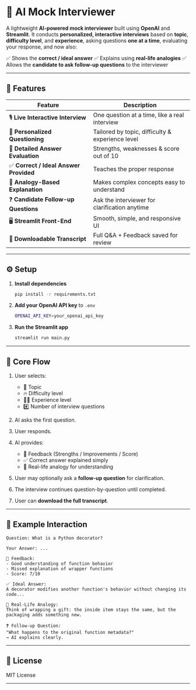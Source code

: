 # 🤖 AI Mock Interviewer

A lightweight **AI-powered mock interviewer** built using **OpenAI** and **Streamlit**.
It conducts **personalized, interactive interviews** based on **topic**, **difficulty level**, and **experience**, asking questions **one at a time**, evaluating your response, and now also:

✅ Shows the **correct / ideal answer**
✅ Explains using **real-life analogies**
✅ Allows the **candidate to ask follow-up questions** to the interviewer

---

## 🚀 Features

| Feature                               | Description                                      |
| ------------------------------------- | ------------------------------------------------ |
| 🎙️ **Live Interactive Interview**    | One question at a time, like a real interview    |
| 🎯 **Personalized Questioning**       | Tailored by topic, difficulty & experience level |
| 🧠 **Detailed Answer Evaluation**     | Strengths, weaknesses & score out of 10          |
| ✅ **Correct / Ideal Answer Provided** | Teaches the proper response                      |
| 🌱 **Analogy-Based Explanation**      | Makes complex concepts easy to understand        |
| ❓ **Candidate Follow-up Questions**   | Ask the interviewer for clarification anytime    |
| 🖥️ **Streamlit Front-End**           | Smooth, simple, and responsive UI                |
| 📜 **Downloadable Transcript**        | Full Q&A + Feedback saved for review             |

---

## ⚙️ Setup

1. **Install dependencies**

   ```bash
   pip install -r requirements.txt
   ```

2. **Add your OpenAI API key** to `.env`

   ```bash
   OPENAI_API_KEY=your_openai_api_key
   ```

3. **Run the Streamlit app**

   ```bash
   streamlit run main.py
   ```

---

## 🧩 Core Flow

1. User selects:

   * 🎯 Topic
   * 🔥 Difficulty level
   * 👨‍💻 Experience level
   * #️⃣ Number of interview questions

2. AI asks the first question.

3. User responds.

4. AI provides:

   * 🧠 Feedback (Strengths / Improvements / Score)
   * ✅ Correct answer explained simply
   * 🌱 Real-life analogy for understanding

5. User may optionally ask a **follow-up question** for clarification.

6. The interview continues question-by-question until completed.

7. User can **download the full transcript**.

---

## 🧠 Example Interaction

```
Question: What is a Python decorator?

Your Answer: ...
  
🧠 Feedback:
- Good understanding of function behavior
- Missed explanation of wrapper functions
- Score: 7/10

✅ Ideal Answer:
A decorator modifies another function's behavior without changing its code...

🌱 Real-Life Analogy:
Think of wrapping a gift: the inside item stays the same, but the packaging adds something new.

❓ Follow-up Question:
"What happens to the original function metadata?"
→ AI explains clearly.
```

---

## 📄 License

MIT License

---

